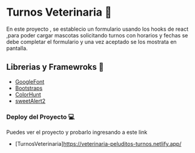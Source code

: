 # Turnos Veterinaria 🐶

En este proyecto , se establecio un formulario usando los hooks de react ,para poder cargar mascotas solicitando turnos con horarios y fechas se debe completar el formulario y una vez aceptado se los mostrata en pantalla. 


## Librerias y Framewroks 🎨

- [GoogleFont](https://fonts.google.com/)
- [Bootstraps](https://react-bootstrap.github.io/) 
- [ColorHunt](https://colorhunt.co/palette/1d2b537e2553ff004dfaef5d)
- [sweetAlert2](https://sweetalert2.com/download)

### Deploy del Proyecto 💻

Puedes ver el proyecto y probarlo ingresando a este link
- [TurnosVeterinaria]https://veterinaria-peluditos-turnos.netlify.app/
